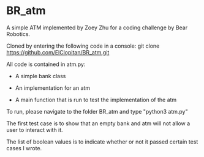 # BR_atm
A simple ATM implemented by Zoey Zhu for a coding challenge by Bear Robotics.

Cloned by entering the following code in a console: git clone https://github.com/ElClopitan/BR_atm.git

All code is contained in atm.py:

* A simple bank class
  
* An implementation for an atm
  
* A main function that is run to test the implementation of the atm
  
To run, please navigate to the folder BR_atm and type "python3 atm.py"

The first test case is to show that an empty bank and atm will not allow a user to interact with it.

The list of boolean values is to indicate whether or not it passed certain test cases I wrote. 
